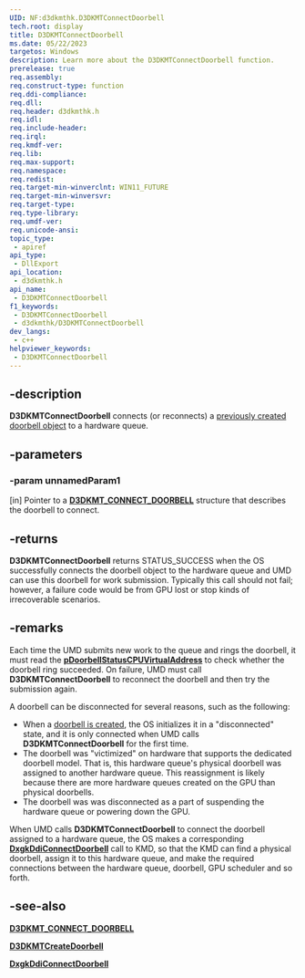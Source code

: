 ```yaml
---
UID: NF:d3dkmthk.D3DKMTConnectDoorbell
tech.root: display
title: D3DKMTConnectDoorbell
ms.date: 05/22/2023
targetos: Windows
description: Learn more about the D3DKMTConnectDoorbell function.
prerelease: true
req.assembly: 
req.construct-type: function
req.ddi-compliance: 
req.dll: 
req.header: d3dkmthk.h
req.idl: 
req.include-header: 
req.irql: 
req.kmdf-ver: 
req.lib: 
req.max-support: 
req.namespace: 
req.redist: 
req.target-min-winverclnt: WIN11_FUTURE
req.target-min-winversvr: 
req.target-type: 
req.type-library: 
req.umdf-ver: 
req.unicode-ansi: 
topic_type:
 - apiref
api_type:
 - DllExport
api_location:
 - d3dkmthk.h
api_name:
 - D3DKMTConnectDoorbell
f1_keywords:
 - D3DKMTConnectDoorbell
 - d3dkmthk/D3DKMTConnectDoorbell
dev_langs:
 - c++
helpviewer_keywords:
 - D3DKMTConnectDoorbell
---
```


## -description

**D3DKMTConnectDoorbell** connects (or reconnects) a [previously created doorbell object](ns-d3dkmthk-d3dkmt_create_doorbell.md) to a hardware queue.

## -parameters

### -param unnamedParam1

[in] Pointer to a [**D3DKMT_CONNECT_DOORBELL**](ns-d3dkmthk-d3dkmt_connect_doorbell.md) structure that describes the doorbell to connect.

## -returns

**D3DKMTConnectDoorbell** returns STATUS_SUCCESS when the OS successfully connects the doorbell object to the hardware queue and UMD can use this doorbell for work submission. Typically this call should not fail; however, a failure code would be from GPU lost or stop kinds of irrecoverable scenarios.

## -remarks

Each time the UMD submits new work to the queue and rings the doorbell, it must read the [**pDoorbellStatusCPUVirtualAddress**](ns-d3dkmthk-d3dkmt_create_doorbell.md) to check whether the doorbell ring succeeded. On failure, UMD must call **D3DKMTConnectDoorbell** to reconnect the doorbell and then try the submission again.

A doorbell can be disconnected for several reasons, such as the following:

* When a [doorbell is created](nf-d3dkmthk-d3dkmtcreatedoorbell.md), the OS initializes it in a "disconnected" state, and it is only connected when UMD calls **D3DKMTConnectDoorbell** for the first time.
* The doorbell was "victimized" on hardware that supports the dedicated doorbell model. That is, this hardware queue's physical doorbell was assigned to another hardware queue. This reassignment is likely because there are more hardware queues created on the GPU than physical doorbells.
* The doorbell was was disconnected as a part of suspending the hardware queue or powering down the GPU.

When UMD calls **D3DKMTConnectDoorbell** to connect the doorbell assigned to a hardware queue, the OS makes a corresponding [**DxgkDdiConnectDoorbell**](../d3dkmddi/nc-d3dkmddi-dxgkddi_createdoorbell.md) call to KMD, so that the KMD can find a physical doorbell, assign it to this hardware queue, and make the required connections between the hardware queue, doorbell, GPU scheduler and so forth.

## -see-also

[**D3DKMT_CONNECT_DOORBELL**](ns-d3dkmthk-d3dkmt_connect_doorbell.md)

[**D3DKMTCreateDoorbell**](ns-d3dkmthk-d3dkmt_create_doorbell.md)

[**DxgkDdiConnectDoorbell**](../d3dkmddi/nc-d3dkmddi-dxgkddi_createdoorbell.md)
